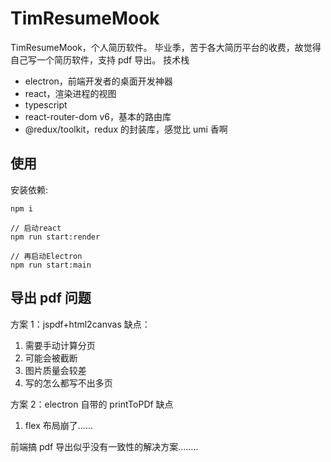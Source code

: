 # TimResumeMook

TimResumeMook，个人简历软件。
毕业季，苦于各大简历平台的收费，故觉得自己写一个简历软件，支持 pdf 导出。
技术栈

- electron，前端开发者的桌面开发神器
- react，渲染进程的视图
- typescript
- react-router-dom v6，基本的路由库
- @redux/toolkit，redux 的封装库，感觉比 umi 香啊

## 使用

安装依赖:

```
npm i

// 启动react
npm run start:render

// 再启动Electron
npm run start:main
```

## 导出 pdf 问题

方案 1：jspdf+html2canvas
缺点：

1. 需要手动计算分页
2. 可能会被截断
3. 图片质量会较差
4. 写的怎么都写不出多页

方案 2：electron 自带的 printToPDf
缺点

1. flex 布局崩了......

前端搞 pdf 导出似乎没有一致性的解决方案........
